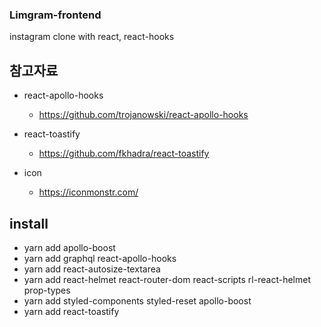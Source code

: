 ### Limgram-frontend

instagram clone with react, react-hooks


## 참고자료
- react-apollo-hooks
    - https://github.com/trojanowski/react-apollo-hooks

- react-toastify
    - https://github.com/fkhadra/react-toastify

- icon
    - https://iconmonstr.com/

## install
- yarn add apollo-boost 
- yarn add graphql react-apollo-hooks 
- yarn add react-autosize-textarea 
- yarn add react-helmet react-router-dom react-scripts rl-react-helmet prop-types
- yarn add styled-components styled-reset apollo-boost
- yarn add react-toastify


